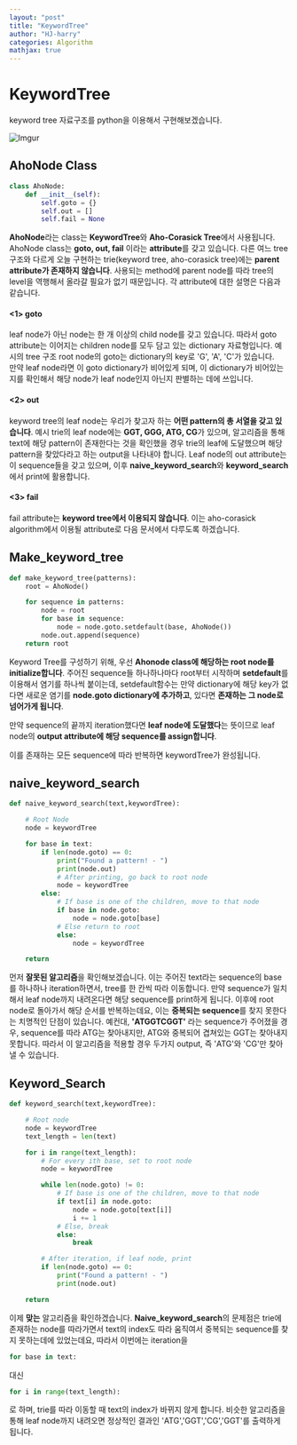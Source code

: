```yaml
---
layout: "post"
title: "KeywordTree"
author: "HJ-harry"
categories: Algorithm
mathjax: true
---
```


# KeywordTree
keyword tree 자료구조를 python을 이용해서 구현해보겠습니다.  

![Imgur](https://i.imgur.com/zGOOndh.png)

## AhoNode Class
```python
class AhoNode:
    def __init__(self):
        self.goto = {}
        self.out = []
        self.fail = None
```
**AhoNode**라는 class는 **KeywordTree**와 **Aho-Corasick Tree**에서 사용됩니다. AhoNode class는 **goto, out, fail** 이라는 **attribute**를 갖고 있습니다.  다른 여느 tree 구조와 다르게 오늘 구현하는 trie(keyword tree, aho-corasick tree)에는 **parent attribute가 존재하지 않습니다**. 사용되는 method에 parent node를 따라 tree의 level을 역행해서 올라갈 필요가 없기 때문입니다. 각 attribute에 대한 설명은 다음과 같습니다.

#### **<1> goto**

  leaf node가 아닌 node는 한 개 이상의 child node를 갖고 있습니다. 따라서 goto attribute는 이어지는 children node를 모두 담고 있는 dictionary 자료형입니다. 예시의 tree 구조 root node의 goto는 dictionary의 key로 'G', 'A', 'C'가 있습니다.  
 만약 leaf node라면 이 goto dictionary가 비어있게 되며, 이 dictionary가 비어있는지를 확인해서 해당 node가 leaf node인지 아닌지 판별하는 데에 쓰입니다.  

#### **<2> out**

  keyword tree의 leaf node는 우리가 찾고자 하는 **어떤 pattern의 총 서열을 갖고 있습니다**. 예시 trie의 leaf node에는 **GGT, GGG, ATG, CG**가 있으며, 알고리즘을 통해 text에 해당 pattern이 존재한다는 것을 확인했을 경우 trie의 leaf에 도달했으며 해당 pattern을 찾았다라고 하는 output을 나타내야 합니다. Leaf node의 out attribute는 이 sequence들을 갖고 있으며, 이후 **naive_keyword_search**와 **keyword_search**에서 print에 활용합니다.  

#### **<3> fail**

  fail attribute는 **keyword tree에서 이용되지 않습니다**. 이는 aho-corasick algorithm에서 이용될 attribute로 다음 문서에서 다루도록 하겠습니다.

## Make_keyword_tree


```python
def make_keyword_tree(patterns):
    root = AhoNode()

    for sequence in patterns:
        node = root
        for base in sequence:
            node = node.goto.setdefault(base, AhoNode())
        node.out.append(sequence)
    return root
```
Keyword Tree를 구성하기 위해, 우선 **Ahonode class에 해당하는 root node를  initialize합니다**. 주어진 sequence들 하나하나마다 root부터 시작하며 **setdefault**를 이용해서 염기를 하나씩 붙이는데, setdefault함수는 만약 dictionary에 해당 key가 없다면 새로운 염기를 **node.goto dictionary에 추가하고**, 있다면 **존재하는 그 node로 넘어가게 됩니다**.  

만약 sequence의 끝까지 iteration했다면 **leaf node에 도달했다**는 뜻이므로 leaf node의 **output attribute에 해당 sequence를 assign합니다**.

이를 존재하는 모든 sequence에 따라 반복하면 keywordTree가 완성됩니다.

## naive_keyword_search

```python
def naive_keyword_search(text,keywordTree):

    # Root Node
    node = keywordTree

    for base in text:
        if len(node.goto) == 0:
            print("Found a pattern! - ")
            print(node.out)
            # After printing, go back to root node
            node = keywordTree
        else:
            # If base is one of the children, move to that node
            if base in node.goto:
                node = node.goto[base]
            # Else return to root
            else:
                node = keywordTree

    return
```
먼저 **잘못된 알고리즘**을 확인해보겠습니다. 이는 주어진 text라는 sequence의 base를 하나하나 iteration하면서, tree를 한 칸씩 따라 이동합니다. 만약 sequence가 일치해서 leaf node까지 내려온다면 해당 sequence를 print하게 됩니다. 이후에 root node로 돌아가서 해당 순서를 반복하는데요, 이는 **중복되는 sequence**를 찾지 못한다는 치명적인 단점이 있습니다. 예컨대, **'ATGGTCGGT'** 라는 sequence가 주어졌을 경우, sequence를 따라 ATG는 찾아내지만, ATG와 중복되어 겹쳐있는 GGT는 찾아내지 못합니다. 따라서 이 알고리즘을 적용할 경우 두가지 output, 즉 'ATG'와 'CG'만 찾아낼 수 있습니다.

## Keyword_Search

```python
def keyword_search(text,keywordTree):

    # Root node
    node = keywordTree
    text_length = len(text)

    for i in range(text_length):
        # For every ith base, set to root node
        node = keywordTree

        while len(node.goto) != 0:
            # If base is one of the children, move to that node
            if text[i] in node.goto:
                node = node.goto[text[i]]
                i += 1
            # Else, break
            else:
                break

        # After iteration, if leaf node, print
        if len(node.goto) == 0:
            print("Found a pattern! - ")
            print(node.out)

    return
```

이제 **맞는** 알고리즘을 확인하겠습니다. **Naive_keyword_search**의 문제점은 trie에 존재하는 node를 따라가면서 text의 index도 따라 움직여서 중복되는 sequence를 찾지 못하는데에 있었는데요, 따라서 이번에는 iteration을
```python
for base in text:
```
대신
```python
for i in range(text_length):
```
로 하며, trie를 따라 이동할 때 text의 index가 바뀌지 않게 합니다. 비슷한 알고리즘을 통해 leaf node까지 내려오면 정상적인 결과인 'ATG','GGT','CG','GGT'를 출력하게 됩니다.
